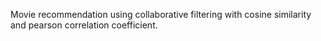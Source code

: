 Movie recommendation using collaborative filtering with cosine similarity and pearson correlation coefficient.
